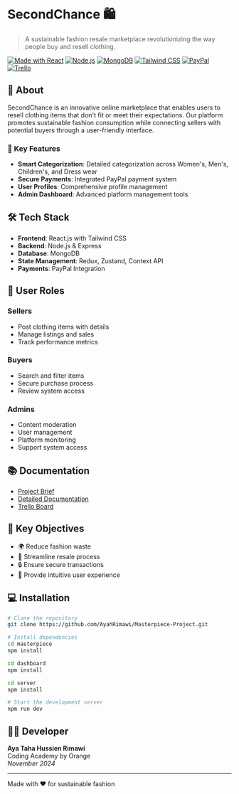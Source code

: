 # SecondChance 🛍

> A sustainable fashion resale marketplace revolutionizing the way people buy and resell clothing.

[![Made with React](https://img.shields.io/badge/Made%20with-React-61DAFB?style=flat&logo=react)](https://reactjs.org/)
[![Node.js](https://img.shields.io/badge/Node.js-43853D?style=flat&logo=node.js&logoColor=white)](https://nodejs.org/)
[![MongoDB](https://img.shields.io/badge/MongoDB-47A248?style=flat&logo=mongodb&logoColor=white)](https://www.mongodb.com/)
[![Tailwind CSS](https://img.shields.io/badge/Tailwind%20CSS-38B2AC?style=flat&logo=tailwind-css&logoColor=white)](https://tailwindcss.com/)
[![PayPal](https://img.shields.io/badge/PayPal-00457C?style=flat&logo=paypal&logoColor=white)](https://www.paypal.com/)
[![Trello](https://img.shields.io/badge/Trello-0052CC?style=flat&logo=trello&logoColor=white)](https://trello.com/b/04nQ8MPy/secondchance-project)

## 📖 About

SecondChance is an innovative online marketplace that enables users to resell clothing items that don't fit or meet their expectations. Our platform promotes sustainable fashion consumption while connecting sellers with potential buyers through a user-friendly interface.

### 🎯 Key Features

- **Smart Categorization**: Detailed categorization across Women's, Men's, Children's, and Dress wear
- **Secure Payments**: Integrated PayPal payment system
- **User Profiles**: Comprehensive profile management
- **Admin Dashboard**: Advanced platform management tools

## 🛠️ Tech Stack

- **Frontend**: React.js with Tailwind CSS
- **Backend**: Node.js & Express
- **Database**: MongoDB
- **State Management**: Redux, Zustand, Context API
- **Payments**: PayPal Integration

## 👥 User Roles

### Sellers
- Post clothing items with details
- Manage listings and sales
- Track performance metrics

### Buyers
- Search and filter items
- Secure purchase process
- Review system access

### Admins
- Content moderation
- User management
- Platform monitoring
- Support system access

## 📚 Documentation

- [Project Brief](https://docs.google.com/document/d/1qUWuiTmPcJaPp96kZ08OGz4up8PAcL4K/edit?usp=drive_link&ouid=109511336490617878868&rtpof=true&sd=true)
- [Detailed Documentation](https://docs.google.com/document/d/1TcfU1YLCFbkf4zR9PDnCxbPx6eWxfJLv/edit?usp=drive_link&ouid=109511336490617878868&rtpof=true&sd=true)
- [Trello Board](https://trello.com/b/04nQ8MPy/secondchance-project)

## 🌟 Key Objectives

- 🌍 Reduce fashion waste
- 💫 Streamline resale process
- 🔒 Ensure secure transactions
- 🎯 Provide intuitive user experience

## 💻 Installation

```bash
# Clone the repository
git clone https://github.com/AyahRimawi/Masterpiece-Project.git

# Install dependencies
cd masterpiece
npm install

cd dashboard
npm install

cd server
npm install

# Start the development server
npm run dev 
```

## 👩‍💻 Developer

**Aya Taha Hussien Rimawi**  
Coding Academy by Orange  
*November 2024*

---

Made with ❤️ for sustainable fashion
